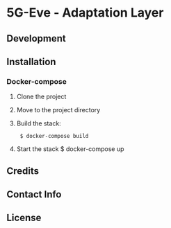 # 5G-Eve - Adaptation Layer

## Development



## Installation

### Docker-compose

1) Clone the project
2) Move to the project directory
3) Build the stack:
    
        $ docker-compose build
4) Start the stack
        $ docker-compose up


## Credits

## Contact Info

## License